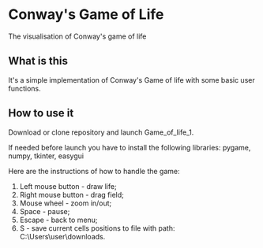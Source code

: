 # Conway's Game of Life
The visualisation of Conway's game of life

## What is this
It's a simple implementation of Conway's Game of life with some basic user functions.

## How to use it
Download  or clone repository and launch Game_of_life_1.

If needed before launch you have to install the following libraries:
pygame, numpy, tkinter, easygui

Here are the instructions of how to handle the game:
1. Left mouse button - draw life;
2. Right mouse button - drag field;
3. Mouse wheel - zoom in/out;
4. Space - pause;
5. Escape - back to menu;
6. S - save current cells positions to file with path: C:\Users\user\downloads\.
